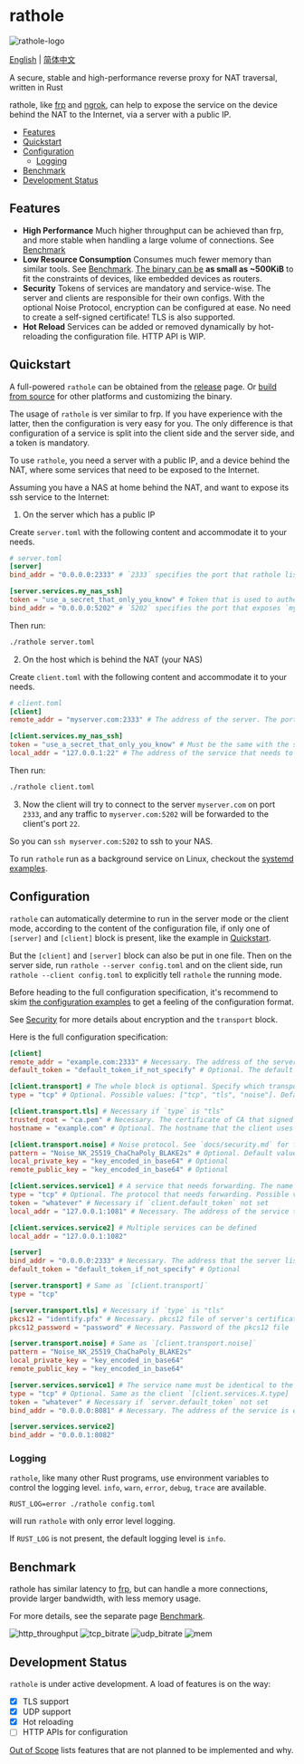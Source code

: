 # rathole
![rathole-logo](./docs/img/rathole-logo.png)

[English](README.md) | [简体中文](README-zh.md)

A secure, stable and high-performance reverse proxy for NAT traversal, written in Rust

rathole, like [frp](https://github.com/fatedier/frp) and [ngrok](https://github.com/inconshreveable/ngrok), can help to expose the service on the device behind the NAT to the Internet, via a server with a public IP.

<!-- TOC -->

- [Features](#features)
- [Quickstart](#quickstart)
- [Configuration](#configuration)
  - [Logging](#logging)
- [Benchmark](#benchmark)
- [Development Status](#development-status)

<!-- /TOC -->

## Features

- **High Performance** Much higher throughput can be achieved than frp, and more stable when handling a large volume of connections. See [Benchmark](#Benchmark)
- **Low Resource Consumption** Consumes much fewer memory than similar tools. See [Benchmark](#Benchmark). [The binary can be](docs/build-guide.md) **as small as ~500KiB** to fit the constraints of devices, like embedded devices as routers.
- **Security** Tokens of services are mandatory and service-wise. The server and clients are responsible for their own configs. With the optional Noise Protocol, encryption can be configured at ease. No need to create a self-signed certificate! TLS is also supported.
- **Hot Reload** Services can be added or removed dynamically by hot-reloading the configuration file. HTTP API is WIP.

## Quickstart

A full-powered `rathole` can be obtained from the [release](https://github.com/rapiz1/rathole/releases) page. Or [build from source](docs/build-guide.md) for other platforms and customizing the binary.

The usage of `rathole` is ver similar to frp. If you have experience with the latter, then the configuration is very easy for you. The only difference is that configuration of a service is split into the client side and the server side, and a token is mandatory.

To use `rathole`, you need a server with a public IP, and a device behind the NAT, where some services that need to be exposed to the Internet. 

Assuming you have a NAS at home behind the NAT, and want to expose its ssh service to the Internet:

1. On the server which has a public IP

Create `server.toml` with the following content and accommodate it to your needs.
```toml
# server.toml
[server]
bind_addr = "0.0.0.0:2333" # `2333` specifies the port that rathole listens for clients

[server.services.my_nas_ssh]
token = "use_a_secret_that_only_you_know" # Token that is used to authenticate the client for the service. Change to a arbitrary value.
bind_addr = "0.0.0.0:5202" # `5202` specifies the port that exposes `my_nas_ssh` to the Internet
```

Then run:
```bash
./rathole server.toml
```

2. On the host which is behind the NAT (your NAS)

Create `client.toml` with the following content and accommodate it to your needs.
```toml
# client.toml
[client]
remote_addr = "myserver.com:2333" # The address of the server. The port must be the same with the port in `server.bind_addr`

[client.services.my_nas_ssh]
token = "use_a_secret_that_only_you_know" # Must be the same with the server to pass the validation
local_addr = "127.0.0.1:22" # The address of the service that needs to be forwarded
```

Then run:
```bash
./rathole client.toml
```

3. Now the client will try to connect to the server `myserver.com` on port `2333`, and any traffic to `myserver.com:5202` will be forwarded to the client's port `22`.

So you can `ssh myserver.com:5202` to ssh to your NAS.

To run `rathole` run as a background service on Linux, checkout the [systemd examples](./examples/systemd). 

## Configuration
`rathole` can automatically determine to run in the server mode or the client mode, according to the content of the configuration file, if only one of `[server]` and `[client]` block is present, like the example in [Quickstart](#Quickstart).

But the `[client]` and `[server]` block can also be put in one file. Then on the server side, run `rathole --server config.toml` and on the client side, run `rathole --client config.toml` to explicitly tell `rathole` the running mode.

Before heading to the full configuration specification, it's recommend to skim [the configuration examples](./examples) to get a feeling of the configuration format.

See [Security](./docs/security.md) for more details about encryption and the `transport` block.

Here is the full configuration specification:
```toml
[client]
remote_addr = "example.com:2333" # Necessary. The address of the server
default_token = "default_token_if_not_specify" # Optional. The default token of services, if they don't define their own ones

[client.transport] # The whole block is optional. Specify which transport to use
type = "tcp" # Optional. Possible values: ["tcp", "tls", "noise"]. Default: "tcp"

[client.transport.tls] # Necessary if `type` is "tls"
trusted_root = "ca.pem" # Necessary. The certificate of CA that signed the server's certificate
hostname = "example.com" # Optional. The hostname that the client uses to validate the certificate. If not set, fallback to `client.remote_addr`

[client.transport.noise] # Noise protocol. See `docs/security.md` for further explanation
pattern = "Noise_NK_25519_ChaChaPoly_BLAKE2s" # Optional. Default value as shown
local_private_key = "key_encoded_in_base64" # Optional
remote_public_key = "key_encoded_in_base64" # Optional

[client.services.service1] # A service that needs forwarding. The name `service1` can change arbitrarily, as long as identical to the name in the server's configuration
type = "tcp" # Optional. The protocol that needs forwarding. Possible values: ["tcp", "udp"]. Default: "tcp"
token = "whatever" # Necessary if `client.default_token` not set
local_addr = "127.0.0.1:1081" # Necessary. The address of the service that needs to be forwarded

[client.services.service2] # Multiple services can be defined
local_addr = "127.0.0.1:1082"

[server]
bind_addr = "0.0.0.0:2333" # Necessary. The address that the server listens for clients. Generally only the port needs to be change. 
default_token = "default_token_if_not_specify" # Optional

[server.transport] # Same as `[client.transport]`
type = "tcp" 

[server.transport.tls] # Necessary if `type` is "tls"
pkcs12 = "identify.pfx" # Necessary. pkcs12 file of server's certificate and private key
pkcs12_password = "password" # Necessary. Password of the pkcs12 file

[server.transport.noise] # Same as `[client.transport.noise]`
pattern = "Noise_NK_25519_ChaChaPoly_BLAKE2s"
local_private_key = "key_encoded_in_base64" 
remote_public_key = "key_encoded_in_base64" 

[server.services.service1] # The service name must be identical to the client side
type = "tcp" # Optional. Same as the client `[client.services.X.type]
token = "whatever" # Necessary if `server.default_token` not set
bind_addr = "0.0.0.0:8081" # Necessary. The address of the service is exposed at. Generally only the port needs to be change. 

[server.services.service2] 
bind_addr = "0.0.0.1:8082"
```

### Logging
`rathole`, like many other Rust programs, use environment variables to control the logging level. `info`, `warn`, `error`, `debug`, `trace` are available.

```
RUST_LOG=error ./rathole config.toml
```
will run `rathole` with only error level logging.

If `RUST_LOG` is not present, the default logging level is `info`.

## Benchmark

rathole has similar latency to [frp](https://github.com/fatedier/frp), but can handle a more connections, provide larger bandwidth, with less memory usage.

For more details, see the separate page [Benchmark](./docs/benchmark.md).

![http_throughput](./docs/img/http_throughput.svg)
![tcp_bitrate](./docs/img/tcp_bitrate.svg)
![udp_bitrate](./docs/img/udp_bitrate.svg)
![mem](./docs/img/mem-graph.png)

## Development Status

`rathole` is under active development. A load of features is on the way:
- [x] TLS support
- [x] UDP support
- [x] Hot reloading
- [ ] HTTP APIs for configuration

[Out of Scope](./docs/out-of-scope.md) lists features that are not planned to be implemented and why.
